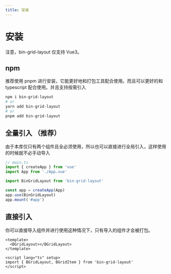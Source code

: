 ```yaml
---
title: 安装
---
```


<b-back-top></b-back-top>

# 安装

注意，bin-grid-layout 仅支持 Vue3。

## npm

推荐使用 pnpm 进行安装，它能更好地和打包工具配合使用。而且可以更好的和 typescript 配合使用。并且支持按需引入

```sh
npm i bin-grid-layout
# or
yarn add bin-grid-layout
# or
pnpm add bin-grid-layout
```

## 全量引入 （推荐）

由于本库仅只有两个组件且全必须使用，所以也可以直接进行全局引入，这样使用的时候就不必手动导入

```javascript
// main.ts
import { createApp } from 'vue'
import App from './App.vue'

import BinGridLayout from 'bin-grid-layout'

const app = createApp(App)
app.use(BinGridLayout)
app.mount('#app')
```

## 直接引入

你可以直接导入组件并进行使用这种情况下，只有导入的组件才会被打包。

```vue
<template>
  <BGridLayout></BGridLayout>
</template>

<script lang="ts" setup>
import { BGridLayout, BGridItem } from 'bin-grid-layout'
</script>
```
